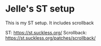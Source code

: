 Jelle's ST setup
=================

This is my ST setup. It includes scrollback

ST: https://st.suckless.org/
Scrollback: https://st.suckless.org/patches/scrollback/


